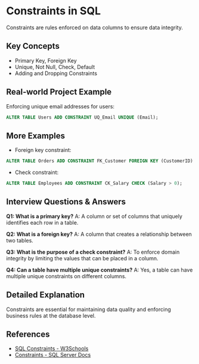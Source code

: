 # Constraints in SQL

Constraints are rules enforced on data columns to ensure data integrity.

## Key Concepts
- Primary Key, Foreign Key
- Unique, Not Null, Check, Default
- Adding and Dropping Constraints

## Real-world Project Example
Enforcing unique email addresses for users:
```sql
ALTER TABLE Users ADD CONSTRAINT UQ_Email UNIQUE (Email);
```

## More Examples
- Foreign key constraint:
```sql
ALTER TABLE Orders ADD CONSTRAINT FK_Customer FOREIGN KEY (CustomerID) REFERENCES Customers(CustomerID);
```
- Check constraint:
```sql
ALTER TABLE Employees ADD CONSTRAINT CK_Salary CHECK (Salary > 0);
```

## Interview Questions & Answers
**Q1: What is a primary key?**
A: A column or set of columns that uniquely identifies each row in a table.

**Q2: What is a foreign key?**
A: A column that creates a relationship between two tables.

**Q3: What is the purpose of a check constraint?**
A: To enforce domain integrity by limiting the values that can be placed in a column.

**Q4: Can a table have multiple unique constraints?**
A: Yes, a table can have multiple unique constraints on different columns.

## Detailed Explanation
Constraints are essential for maintaining data quality and enforcing business rules at the database level.

## References
- [SQL Constraints - W3Schools](https://www.w3schools.com/sql/sql_constraints.asp)
- [Constraints - SQL Server Docs](https://learn.microsoft.com/en-us/sql/relational-databases/tables/table-constraints)
